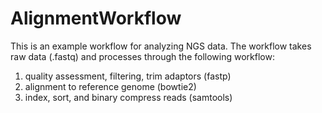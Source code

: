 # AlignmentWorkflow

This is an example workflow for analyzing NGS data. The workflow takes raw data (.fastq) and processes through the following workflow: 

1) quality assessment, filtering, trim adaptors (fastp)
2) alignment to reference genome (bowtie2)
3) index, sort, and binary compress reads (samtools)

